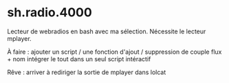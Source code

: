 # sh.radio.4000
Lecteur de webradios en bash avec ma sélection.
Nécessite le lecteur mplayer.

À faire :
ajouter un script / une fonction d'ajout / suppression de couple flux + nom
intégrer le tout dans un seul script intéractif

Rêve : 
arriver à rediriger la sortie de mplayer dans lolcat
